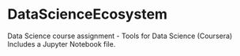 # DataScienceEcosystem
Data Science course assignment - Tools for Data Science (Coursera)
Includes a Jupyter Notebook file.
